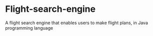 # Flight-search-engine
A flight search engine that enables users to make flight plans, in Java programming language
